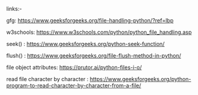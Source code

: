 links:-

gfg: https://www.geeksforgeeks.org/file-handling-python/?ref=lbp

w3schools: https://www.w3schools.com/python/python_file_handling.asp

seek() : https://www.geeksforgeeks.org/python-seek-function/

flush() : https://www.geeksforgeeks.org/file-flush-method-in-python/

file object attributes: https://prutor.ai/python-files-i-o/

read file character by character : https://www.geeksforgeeks.org/python-program-to-read-character-by-character-from-a-file/